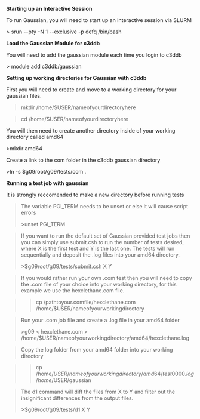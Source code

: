 <strong>Starting up an Interactive Session</strong>
<p>To run Gaussian, you will need to start up an interactive session via SLURM</p>
> srun --pty -N 1 --exclusive -p defq /bin/bash

<strong>Load the Gaussian Module for c3ddb</strong>
<p>You will need to add the gaussian module each time you login to c3ddb</p>
> module add c3ddb/gaussian

<strong>Setting up working directories for Gaussian with c3ddb</strong>

<p>First you will need to create and move to a working directory for your gaussian files.</p>

>mkdir /home/$USER/nameofyourdirectoryhere

>cd /home/$USER/nameofyourdirectoryhere

<p>You will then need to create another directory inside of your working directory called amd64</p>
>mkdir amd64

<p>Create a link to the com folder in the c3ddb  gaussian directory </p>
>ln -s $g09root/g09/tests/com .


<strong>Running a test job with gaussian</strong>


<p>It is strongly reccomended to make a new directory before running tests </p>

><p>The variable PGI_TERM needs to be unset or else it will cause script errors</p>
>>unset PGI_TERM

><p>If you want to run the default set of Gaussian provided test jobs then you can simply use submit.csh to run the number of tests desired, where X is the first test and Y is the last one. The tests will run sequentially and deposit the .log files into your amd64 directory.</p>
>>$g09root/g09/tests/submit.csh X Y

><p>If you would rather run your own .com test then you will need to copy the .com file of your choice into your working directory, for this example we use the hexclethane.com file.</p>


>>cp /pathtoyour.comfile/hexclethane.com /home/$USER/nameofyourworkingdirectory




><p>Run your .com job file and create a .log file in your amd64 folder</p>
>>g09 < hexclethane.com > /home/$USER/nameofyourworkingdirectory/amd64/hexclethane.log

><p>Copy the log folder from your amd64 folder into your working directory</p>

>>cp /home/$USER/nameofyourworkingdirectory/amd64/test0000.log /home/$USER/gaussian

><p>The d1 command will diff the files from X to Y and filter out the insignificant differences from the output files.</p>
>>$g09root/g09/tests/d1 X Y
